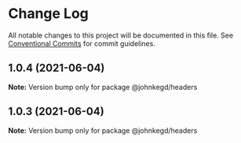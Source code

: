 # Change Log

All notable changes to this project will be documented in this file.
See [Conventional Commits](https://conventionalcommits.org) for commit guidelines.

## 1.0.4 (2021-06-04)

**Note:** Version bump only for package @johnkegd/headers





## 1.0.3 (2021-06-04)

**Note:** Version bump only for package @johnkegd/headers
